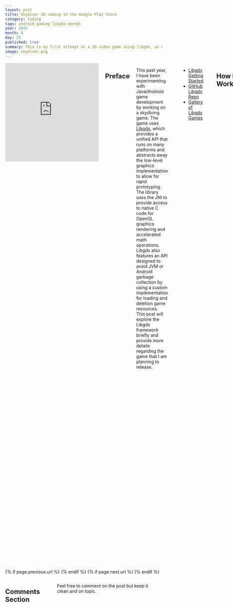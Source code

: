 ```yaml
---
layout: post
title: Skydiver 3D coming to the Google Play Store
category: Coding
tags: android gaming libgdx opengl
year: 2015
month: 5
day: 23
published: true
summary: This is my first attempt at a 3D video game using libgdx, an open-source Java framework for cross-platform game development. 
image: skydiver.png
---
```


<div class="row">	
	<div class="span9 columns">
		<iframe width="420" height="315" src="https://www.youtube.com/embed/-NmvwspVKGo" frameborder="0" allowfullscreen></iframe>
		<h2>Preface</h2>
		<p>This past year, I have been experimenting with Java/Android game development by working on a skydiving game. The game uses <a href="http://libgdx.badlogicgames.com/" target="_blank">Libgdx</a>, which provides a unified API that runs on many platforms and abstracts away the low-level graphics implementation to allow for rapid prototyping. The library uses the JNI to provide access to native C code for OpenGL graphics rendering and accelerated math operations. Libgdx also features an API designed to avoid JVM or Android garbage collection by using a custom implementation for loading and deletion game resources. This post will explore the Libgdx framework briefly and provide more details regarding the game that I am planning to release.</p>
        <p>
            <ul>
                <li><a href="http://libgdx.badlogicgames.com/documentation.html" target="_blank">Libgdx Getting Started</a></li>
                <li><a href="http://www.github.com/libgdx/libgdx" target="_blank">GitHub Libgdx Repo</a></li>
                <li><a href="http://libgdx.badlogicgames.com/gallery.html" target="_blank">Gallery of Libgdx Games</a></li>
            </ul>
        </p>
		<h2>How it Works</h2>
		<figure>
		    <img src="https://raw.githubusercontent.com/wiki/libgdx/libgdx/images/modules-overview.png">
		    <figcaption><i>Overview of Libgdx modules (<a href="https://github.com/libgdx/libgdx/wiki/Modules-overview" target="_blank">from wiki</a>)</i></figcaption>
		</figure>
		<p>Libgdx comprises several modules for input, graphics, files, audio, networking, game logic, and math/physics. It enables you to write code once and deploy it to multiple platforms without modification. High-level APIs simplify the rendering of 2D and 3D graphics, however Libgdx gives the option of working with OpenGL directly using Java interfaces. More information is available at the <a href="https://github.com/libgdx/libgdx/wiki" target="_blank">Libgdx wiki</a>.</p>
        <h2>Creating the Skydiver 3D game</h2>
		<p>The game consists of a skydiver who jumps off a plane from 14,000 feet and soars to the ground, earning points for collecting rings and stars. The player can optionally go faster by pressing a lightning bolt icon to get a bonus. Once the skydiver reaches an altitude of 3,000 feet, the player is prompted to open the parachute while an accuracy bar is displayed on the screen. Points are awarded based on the timing of the parachute opening. Once the parachute is opened, the player lands the skydiver on a target as close to the center as possible.</p>
        <p>The skydiver is represented by a 3D model which I created in <a href="https://www.blender.org/" target="_blank">Blender</a>. The model contains animations for opening the parachute and changing the pose of the skydiver to a diving position. The ring and star collectibles are represented by 2D images which are rendered using a perspective projection model, via the usage of a "Decal" class that represents a sprite in 3D space. The terrain is represented by a mesh of 3D locations and triangles. The <a href="http://en.wikipedia.org/wiki/Diamond-square_algorithm" target="_blank">diamond-square algorithm</a> is used for the procedural generation of a heightmap to create more realistic detail, and a custom OpenGL shader is used to apply a fog effect at high altitudes and allow blending of textures. Originally I had 3D models for the plane and the target, but these caused slow rendering performance in Android that caused the game to crash unexpectedly. The target is now a 2D texture that is generated procedurally. I am also working on the procedural generation of clouds using <a href="http://en.wikipedia.org/wiki/Perlin_noise" target="_blank">Perlin noise</a>, which is ideal for randomly generating natural textures when memory is limited.</p>
        <p>I implemented the model-view-controller design pattern to abstract away game logic from user input and rendering. The "model" consists of a World class which encapsulates the game objects and stores the state of the world. Libgdx is used to perform rendering and user input based on the current state of the world. A HUD is used to show the current game status.</p>
		<p>Overall, the game is organized into several screens which represent the user interface for the current activity and utilize a common base class. Transitions between each user interface is managed by switching the current screen. A single screen represents the user interface displayed when skydiving, and a series of menu screens allow navigation throughout the game and the changing of settings.</p>
        <p>A single class is used to manage loading game resources such as textures, models, and sounds so that resources are centralized within the game. Helper classes are also used to manage the playing of music and sound effects, store user preferences, and generate text dynamically from a FreeType font.</p>
        <p>One of the main issues that I encountered was that the behaviour of the game on Android varied significantly from desktop performance due to differences in processor speed and memory, so I would recommend anyone planning to use Libgdx for Android to test the game regularly on a real Android device and not an emulator. Additional care must be taken to reduce memory usage.</p>
        <h2>Conclusion</h2>
        <p>The source code of the game is available at my <a href="https://github.com/mscarlett/Skydiver-3D" target="_blank">Github repo</a> if you want to try it yourself. I also hope to release the game on the Google Play Store in a month. I think that Libgdx is a fantastic library and would recommend it for anyone who wants to learn game development.</p>
	</div>
</div> 

<div class="row">	
	<div class="span9 column">
			<p class="pull-right">{% if page.previous.url %} <a href="{{page.previous.url}}" title="Previous Post: {{page.previous.title}}"><i class="icon-chevron-left"></i></a> 	{% endif %}   {% if page.next.url %} 	<a href="{{page.next.url}}" title="Next Post: {{page.next.title}}"><i class="icon-chevron-right"></i></a> 	{% endif %} </p>  
	</div>
</div>

<div class="row">	
    <div class="span9 columns">    
		<h2>Comments Section</h2>
	    <p>Feel free to comment on the post but keep it clean and on topic.</p>	
		<div id="disqus_thread"></div>
		<script type="text/javascript">
			/* * * CONFIGURATION VARIABLES: EDIT BEFORE PASTING INTO YOUR WEBPAGE * * */
			var disqus_shortname = 'mscarlett'; // required: replace example with your forum shortname
			var disqus_identifier = '{{ page.url }}';
			var disqus_url = 'http://mscarlett.github.io{{ page.url }}';
			
			/* * * DON'T EDIT BELOW THIS LINE * * */
			(function() {
				var dsq = document.createElement('script'); dsq.type = 'text/javascript'; dsq.async = true;
				dsq.src = 'http://' + disqus_shortname + '.disqus.com/embed.js';
				(document.getElementsByTagName('head')[0] || document.getElementsByTagName('body')[0]).appendChild(dsq);
			})();
		</script>
		<noscript>Please enable JavaScript to view the <a href="http://disqus.com/?ref_noscript">comments powered by Disqus.</a></noscript>
		<a href="http://disqus.com" class="dsq-brlink">blog comments powered by <span class="logo-disqus">Disqus</span></a>
	</div>
</div>

<!-- Twitter -->
<script>!function(d,s,id){var js,fjs=d.getElementsByTagName(s)[0];if(!d.getElementById(id)){js=d.createElement(s);js.id=id;js.src="//platform.twitter.com/widgets.js";fjs.parentNode.insertBefore(js,fjs);}}(document,"script","twitter-wjs");</script>

<!-- Google + -->
<script type="text/javascript">
  (function() {
    var po = document.createElement('script'); po.type = 'text/javascript'; po.async = true;
    po.src = 'https://apis.google.com/js/plusone.js';
    var s = document.getElementsByTagName('script')[0]; s.parentNode.insertBefore(po, s);
  })();
</script>